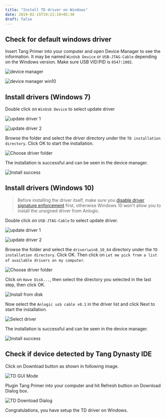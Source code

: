 ```yaml
---
title: "Install TD driver on Windows"
date: 2019-02-15T19:21:19+05:30
draft: false
---
```


## Check for default windows driver

Insert Tang Primer into your computer and open Device Manager to see the information. It may be named `WinUsb Device` or `USB-JTAG-Cable` depending on the Windows version. Make sure USB VID:PID is `0547:1002`.

![device manager](./windows/no_driver.png "Check for default windows driver.")

![device manager win10](./windows/no_driver_win10.png "Check for default windows 10 driver.")

## Install drivers (Windows 7)

Double click on `WinUsb Device` to select update driver

![update driver 1](./windows/update_driver1.png "Update driver step 1")

![update driver 2](./windows/update_driver2.png "Update driver step 2")

Browse the folder and select the driver directory under the `TD installation directory`. Click OK to start the installation.

![Choose driver folder](./windows/choosefolder.png "Choose driver folder")

The installation is successful and can be seen in the device manager.

![Install success](./windows/installsuccess.png "Install success")

## Install drivers (Windows 10)

> Before installing the driver itself, make sure you [disable driver signature enforcement](https://social.technet.microsoft.com/wiki/contents/articles/51875.windows-10-how-to-install-drivers-which-are-not-digitally-signed.aspx) first, otherwise Windows 10 won't allow you to install the unsigned driver from Anlogic.

Double click on `USB-JTAG-Cable` to select update driver.

![update driver 1](./windows/update_driver1_win10.png "Update driver step 1")

![update driver 2](./windows/update_driver2_win10.png "Update driver step 2")

Browse the folder and select the `driver\win8_10_64` directory under the `TD installation directory`. Click OK. Then click on `Let me pick from a list of available drivers on my computer`.

![Choose driver folder](./windows/choosefolder_win10.png "Choose driver folder")

Click on `Have Disk...`, then select the directory you selected in the last step, then click OK.

![Install from disk](./windows/install_from_disk_win10.png "Install from disk")

Now select the `Anlogic usb cable v0.1` in the driver list and click Next to start the installation.

![Select driver](./windows/select_driver_win10.png "Select driver")

The installation is successful and can be seen in the device manager.

![Install success](./windows/installsuccess.png "Install success")

## Check if device detected by Tang Dynasty IDE

Click on Download button as shown in following image.

![TD GUI Mode](./linux/87078310026779781.jpg "Tang Dynasty SDK in GUI Mode.")

Plugin Tang Primer into your computer and hit Refresh buttion on Download Dialog box.

![TD Download Dialog](./linux/1823555291194601.jpg "Bitstream Download Dialog")

Congratulations, you have setup the TD driver on Windows.
